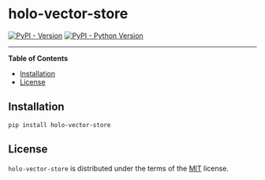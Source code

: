 # holo-vector-store

[![PyPI - Version](https://img.shields.io/pypi/v/holo-vector-store.svg)](https://pypi.org/project/holo-vector-store)
[![PyPI - Python Version](https://img.shields.io/pypi/pyversions/holo-vector-store.svg)](https://pypi.org/project/holo-vector-store)

-----

**Table of Contents**

- [Installation](#installation)
- [License](#license)

## Installation

```console
pip install holo-vector-store
```

## License

`holo-vector-store` is distributed under the terms of the [MIT](https://spdx.org/licenses/MIT.html) license.

